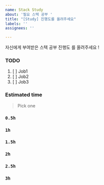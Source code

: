```yaml
---
name: Stack Study
about: '필요 스텍 공부 '
title: "[Study] 진행도를 올려주세요"
labels: ''
assignees: ''

---
```


자신에게 부여받은 스텍 공부 진행도 를 올려주세요 ! 
### TODO
1. [ ] Job1
2. [ ] Job2
3. [ ] Job3

### Estimated time
> Pick one
### `0.5h`
### `1h`
### `1.5h`
### `2h`
### `2.5h`
### `3h`
